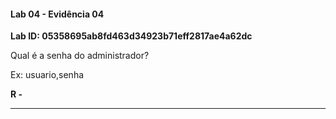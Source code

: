 
#### Lab 04 - Evidência 04

**Lab ID: 05358695ab8fd463d34923b71eff2817ae4a62dc**


Qual é a senha do administrador?  

Ex: usuario,senha

**R -**

---


